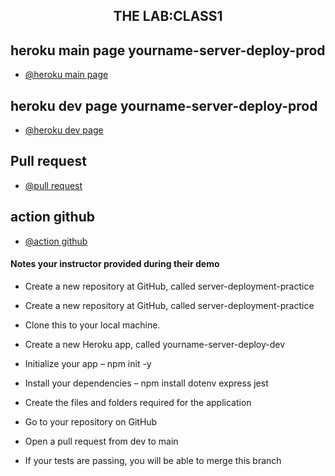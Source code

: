 <h2 align="center">THE LAB:CLASS1</h2>




## heroku main page yourname-server-deploy-prod

- [@heroku main page](https://yourname-server-deploy-prod.herokuapp.com/)

## heroku dev page yourname-server-deploy-prod

- [@heroku dev page](https://yournameserver-deploy-dev.herokuapp.com/)


## Pull request

- [@pull request](https://github.com/lithhalim/server-deployment-practice/pulls)
## action github

- [@action github](https://github.com/lithhalim/server-deployment-practice/actions)



####  Notes your instructor provided during their demo
- Create a new repository at GitHub, called server-deployment-practice

- Create a new repository at GitHub, called server-deployment-practice
- Clone this to your local machine.
- Create a new Heroku app, called yourname-server-deploy-dev
- Initialize your app – npm init -y
- Install your dependencies – npm install dotenv express jest
- Create the files and folders required for the application
- Go to your repository on GitHub
- Open a pull request from dev to main
- If your tests are passing, you will be able to merge this branch




